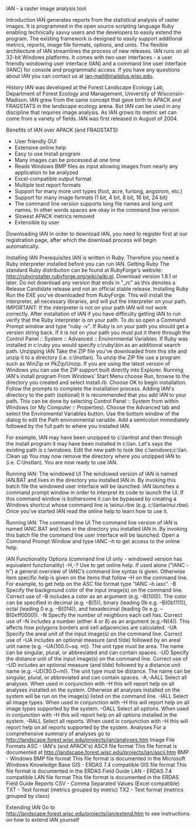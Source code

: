 
IAN - a raster image analysis tool

Introduction
IAN generates reports from the statistical analysis of raster images. It is programmed in the open source scripting language Ruby enabling technically savvy users and the developers to easily extend the program. The existing framework is designed to easily support additional metrics, reports, image file formats, options, and units. The flexible architecture of IAN streamlines the process of new releases. IAN runs on all 32-bit Windows platforms. It comes with two user interfaces - a user friendly windowing user interface (IAN) and a command line user interface (IANC) for console and programmatic access. If you have any questions about IAN you can contact us at ian-mail@mailplus.wisc.edu.

History
IAN was developed at the Forest Landscape Ecology Lab, Department of Forest Ecology and Management, University of Wisconsin-Madison. IAN grew from the same concept that gave birth to APACK and FRAGSTATS in the landscape ecology arena. But IAN can be used in any discipline that requires image analysis. As IAN grows its metric set can come from a variety of fields. IAN was first released in August of 2004.

Benefits of IAN over APACK (and FRAGSTATS)
- User friendly GUI
- Extensive online help
- Easy to use Install program
- Many images can be processed at one time
- Reads Windows BMP files as input allowing images from nearly any application to be analyzed
- Excel-compatible output format
- Multiple text report formats
- Support for many more unit types (foot, acre, furlong, angstrom, etc.)
- Support for many image formats (1 bit, 4 bit, 8 bit, 16 bit, 24 bit)
- The command line version supports long file names and long unit names. In other words spaces are okay in the command line version
- Slowest APACK metrics removed
- Extensible by user

Downloading IAN
In order to download IAN, you need to register first at our registration page, after which the download process will begin automatically.

Installing IAN
Prerequisites
IAN is written in Ruby. Therefore you need a Ruby interpreter installed before you can run IAN.
Getting Ruby
The standard Ruby distribution can be found at RubyForge's website: http://rubyinstaller.rubyforge.org/wiki/wiki.pl. Download version 1.8.1 or later. Do not download any version that ends in "_rc<num>" as this denotes a Release Candidate release and not an official stable release.
Installing Ruby
Run the EXE you’ve downloaded from RubyForge. This will install the interpreter, all necessary libraries, and will put the interpreter on your path. IMPORTANT: If the interpreter is not on your path IAN will not work correctly. After installation of IAN if you have difficulty getting IAN to run verify that the Ruby interpreter is on your path. To do so open a Command Prompt window and type "ruby -v". If Ruby is on your path you should get a version string back. If it is not on your path you must put it there through the Control Panel :: System :: Advanced :: Environmental Variables. If Ruby was installed in c:\ruby you would specify c:\ruby\bin as an additional search path.
Unzipping IAN
Take the ZIP file you’ve downloaded from this site and unzip it to a directory (i.e. c:\InstIan). To unzip the ZIP file use a program such as WinZip or PkZip/Unzip. If you are using the latest version of Windows you can use the ZIP support built directly into Explorer.
Running IAN's install program
From Windows’ Start Menu choose Run, browse to the directory you created and select install.rb. Choose OK to begin installation. Follow the prompts to complete the installation process.
Adding IAN's directory to the path (optional)
It is recommended that you add IAN to your path. This can be done by selecting Control Panel :: System from within Windows (or My Computer :: Properties). Choose the Advanced tab and select the Enviromental Variables button. Use the bottom window of the dialog to edit the Path environmental variable. Add a semicolon immediately followed by the full path to where you installed IAN. 

For example, IAN may have been unzipped to c:\IanInst and then through the install program it may have been installed in c:\Ian. Let's says the existing path is c:\windows. Edit the new path to look like c:\windows;c:\Ian.
Clean up
You may now remove the directory where you unzipped IAN to (i.e. C:\InstIan). You are now ready to use IAN.

Running IAN: The windowed UI
The windowed version of IAN is named IAN.BAT and lives in the directory you installed IAN in. By invoking this batch file the windowed user interface will be launched. IAN launches a command prompt window in order to interpret its code to launch the UI. If this command window is bothersome it can be bypassed by creating a Windows shortcut whose command line is <ianpath>\winui.rbw (e.g. c:\Ian\winui.rbw). Once you’ve started IAN read the online help to learn how to use it.

Running IAN: The command line UI
The command line version of IAN is named IANC.BAT and lives in the directory you installed IAN in. By invoking this batch file the command line user interface will be launched. Open a Command Prompt Window and type IANC –h to get access to the online help.

IAN Functionality
Options
(command line UI only - windowed version has equivalent functionality)
-H,-?
Use to get online help. If used alone ("IANC -h") a general overview of IANC’s command line syntax is given. Otherwise item specific help is given on the items that follow –H on the command line. For example, to get help on the ASC file format type “IANC –h iasc”.
-B
Specify the background color of the input image(s) on the command line. Correct use of –B includes a color as an argument (e.g. –B(100)). The color can be specified in decimal (e.g. –B(5)), binary (leading 0b e.g. –B(0b1111)), octal (leading 0 e.g. –B(014)), and hexadecimal (leading 0x e.g. –B(0xff0000)).
-N
Specify the number of neighbors each cell has. Correct use of –N includes a number (either 4 or 8) as an argument (e.g.–N(4)). This affects how polygons borders and cell adjacencies are calculated.
-UA
Specify the areal unit of the input image(s) on the command line. Correct use of –UA includes an optional measure (and tilde) followed by an areal unit name (e.g. –UA(100.0~sq. m)). The unit type must be area. The name can be singular, plural, or abbreviated and can contain spaces.
-UD
Specify the distance unit of the input image(s) on the command line. Correct use of –UD includes an optional measure (and tilde) followed by a distance unit name (e.g. –UD(30.0~m)). The unit type must be distance. The name can be singular, plural, or abbreviated and can contain spaces.
-A,-AALL
Select all analyses. When used in conjunction with –H this will report help on all analyses installed on the system. Otherwise all analyses installed on the system will be run on the image(s) listed on the command line.
-IALL
Select all image types. When used in conjunction with –H this will report help on all image types supported by the system.
-OALL
Select all options. When used in conjunction with –H this will report help on all options installed in the system.
-RALL
Select all reports. When used in conjunction with –H this will report help on all reports supported by the system.
Analyses
For a comprehensive summary of analyses go to http://landscape.forest.wisc.edu/projects/ian/analyses.htm
Image File Formats
ASC - IAN's (and APACK's) ASCII file format
This file format is documented at http://landscape.forest.wisc.edu/projects/ian/ascii.htm
BMP - Windows BMP file format
This file format is documented in the Microsoft Windows Knowledge Base
GIS - ERDAS 7.4 compatible GIS file format
This file format is documented in the ERDAS Field Guide
LAN - ERDAS 7.4 compatible LAN file format
This file format is documented in the ERDAS Field Guide
Reports
CSV - Comma Separated Values (Excel compatible)
TXT - Text format (metrics grouped by metric)
TX2 - Text format (metrics grouped by class)

Extending IAN
Go to http://landscape.forest.wisc.edu/projects/ian/extend.htm to see instructions on how to extend IAN yourself
